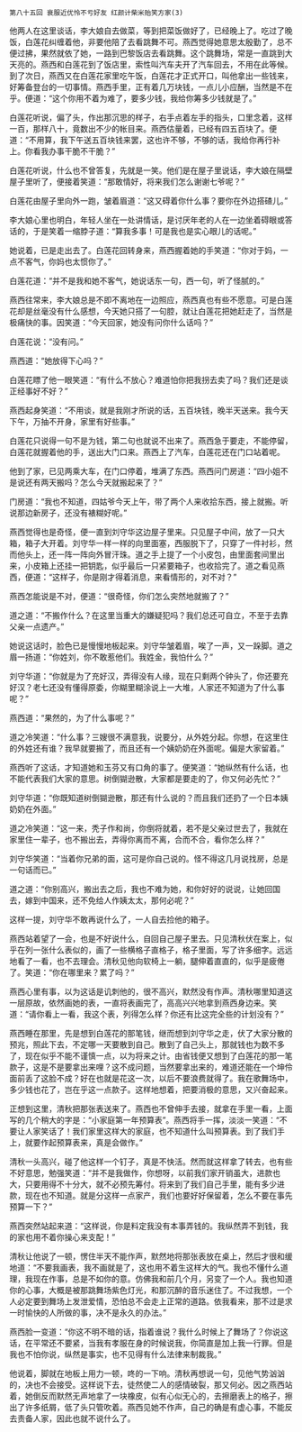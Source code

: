     第八十五回 衰服近优怜不亏好友 红颜计柴米贻笑方家(3) 

   他两人在这里谈话，李大娘自去做菜，等到把菜饭做好了，已经晚上了。吃过了晚饭，白莲花纠缠着他，非要他陪了去看跳舞不可。燕西觉得她意思太殷勤了，总不便过拂，果然就依了她，一路到巴黎饭店去看跳舞。这个跳舞场，常是一直跳到大天亮的。燕西和白莲花到了饭店里，索性叫汽车夫开了汽车回去，不用在此等候。到了次日，燕西又在白莲花家里吃午饭，白莲花才正式开口，叫他拿出一些钱来，好筹备登台的一切事情。燕西手里，正有着几万块钱，一点儿小应酬，当然是不在乎。便道：“这个你用不着为难了，要多少钱，我给你筹多少钱就是了。”

   白莲花听说，偏了头，作出那沉思的样子，右手点着左手的指头，口里念着，这样一百，那样八十，竟数出不少的帐目来。燕西估量着，已经有四五百块了。便道：“不用算，我下午送五百块钱来罢，这也许不够，不够的话，我给你再行补上。你看我办事干脆不干脆？”

   白莲花听说，什么也不曾答复，先就是一笑。他们是在屋子里说话，李大娘在隔壁屋子里听了，便接着笑道：“那敢情好，将来我们怎么谢谢七爷呢？”

   白莲花由屋子里向外一跑，皱着眉道：“这又碍着你什么事？要你在外边搭碴儿。”

   李大娘心里也明白，年轻人坐在一处讲情话，是讨厌年老的人在一边坐着碍眼或答话的，于是笑着一缩脖子道：“算我多事！可是我也是实心眼儿的话呢。”

   她说着，已是走出去了。白莲花回转身来，燕西握着她的手笑道：“你对于妈，一点不客气，你妈也太惯你了。”

   白莲花道：“并不是我和她不客气，她说话东一句，西一句，听了怪腻的。”

   燕西往常来，李大娘总是不即不离地在一边照应，燕西真也有些不愿意。可是白莲花却是丝毫没有什么感想，今天她只搭了一句腔，就让白莲花把她赶走了，当然是极痛快的事。因笑道：“今天回家，她没有问你什么话吗？”

   白莲花说：“没有问。”

   燕西道：“她放得下心吗？”

   白莲花瞟了他一眼笑道：“有什么不放心？难道怕你把我拐去卖了吗？我们还是谈正经事好不好？”

   燕西起身笑道：“不用谈，就是我刚才所说的话，五百块钱，晚半天送来。我今天下午，万抽不开身，家里有好些事。”

   白莲花只说得一句不是为钱，第二句也就说不出来了。燕西急于要走，不能停留，白莲花就握着他的手，送出大门口来。燕西上了汽车，白莲花还在门口站着呢。

   他到了家，已见两乘大车，在门口停着，堆满了东西。燕西问门房道：“四小姐不是说还有两天搬吗？怎么今天就搬起来了？”

   门房道：“我也不知道，四姑爷今天上午，带了两个人来收拾东西，接上就搬。听说那边新房子，还没有裱糊好呢。”

   燕西觉得也是奇怪，便一直到刘守华这边屋子里来。只见屋子中间，放了一只大箱，箱子大开着。刘守华一样一样的向里面塞，西服脱下了，只穿了一件衬衫，然而他头上，还一阵一阵向外冒汗珠。道之手上提了一个小皮包，由里面套间里出来，小皮箱上还挂一把钥匙，似乎最后一只紧要箱子，也收拾完了。道之看见燕西，便道：“这样子，你是刚才得着消息，来看情形的，对不对？”

   燕西怎能说是不对，便道：“很奇怪，你们怎么突然地就搬了？”

   道之道：“不搬作什么？在这里当重大的嫌疑犯吗？我们总还可自立，不至于去靠父亲一点遗产。”

   她说这话时，脸色已是慢慢地板起来。刘守华皱着眉，唉了一声，又一跺脚。道之眉一扬道：“你姓刘，你不敢惹他们。我姓金，我怕什么？”

   刘守华道：“你就是为了充好汉，弄得没有人缘，现在只剩两个钟头了，你还要充好汉？老七还没有懂得原委，你糊里糊涂说上一大堆，人家还不知道为了什么事呢？”

   燕西道：“果然的，为了什么事呢？”

   道之冷笑道：“什么事？三嫂很不满意我，说要分，从外姓分起。你想，在这里住的外姓还有谁？我早就要搬了，而且还有一个姨奶奶在外面呢。偏是大家留着。”

   燕西听了这话，才知道她和玉芬又有口角的事了。便笑道：“她纵然有什么话，也不能代表我们大家的意思。树倒猢逊散，大家都是要走的了，你又何必先忙？”

   刘守华道：“你既知道树倒猢逊散，那还有什么说的？而且我们还扔了一个日本姨奶奶在外面。”

   道之冷笑道：“这一来，秃子作和尚，你倒将就着，若不是父亲过世去了，我就在家里住一辈子，也不搬出去，弄得你离而不离，合而不合，看你怎么样？”

   刘守华笑道：“当着你兄弟的面，这可是你自己说的。怪不得这几月说找房，总是一句话而已。”

   道之道：“你别高兴，搬出去之后，我也不难为她，和你好好的说说，让她回国去，嫁到中国来，还不免给人作姨太太，那何必呢？”

   这样一提，刘守华不敢再说什么了，一人自去捡他的箱子。

   燕西站着望了一会，也是不好说什么，自回自己屋子里去。只见清秋伏在案上，似乎在列一张什么表似的，画了一些横格子直格子，格子里面，写了许多细字。远远地看了一看，也不去理会。清秋见他向软椅上一躺，腿伸着直直的，似乎是疲倦了。笑道：“你在哪里来？累了吗？”

   燕西心里有事，以为这话是讥刺他的，很不高兴，默然没有作声。清秋哪里知道这一层原故，依然画她的表，一直将表画完了，高高兴兴地拿到燕西身边来。笑道：“请你看上一看，我这个表，列得怎么样？你还有比这完全些的计划没有？”

   燕西睡在那里，先是想到白莲花的那笔钱，继而想到刘守华之走，伏了大家分散的预兆，照此下去，不定哪一天要散到自己。散到了自己头上，那就钱也为数不多了，现在似乎不能不谨慎一点，以为将来之计。由省钱便又想到了白莲花的那一笔款子，这是不是要拿出来哩？这不成问题，当然要拿出来的，难道还能在一个坤伶面前丢了这脸不成？好在也就是花这一次，以后不要浪费就得了。我在歌舞场中，多少钱也花了，岂在乎这一点款子。这样地想着，把要消极的意思，又兴奋起来。

   正想到这里，清秋把那张表送来了。燕西也不曾伸手去接，就拿在手里一看，上面写的几个稍大的字是：“小家庭第一年预算表”。燕西将手一挥，淡淡一笑道：“不要让人家笑话了！我们家里这样大的家庭，也不知道什么叫预算表。到了我们手上，就要作起预算表来，真是会做作。”

   清秋一头高兴，碰了他这样一个钉子，真是不快活。然而就这样拿了转去，也有些不好意思，勉强笑道：“并不是我做作，你想呀，以前我们家开销虽大，进款也大，只要用得不十分大，就不必预先筹付。将来到了我们自己手里，能有多少进款，现在也不知道。就是分这样一点家产，我们也要好好保留着，怎么不要在事先预算一下？”

   燕西突然站起来道：“这样说，你是料定我没有本事弄钱的。我纵然弄不到钱，我的家也用不着你操心来支配！”

   清秋让他说了一顿，愣住半天不能作声，默然地将那张表放在桌上，然后才很和缓地道：“不要我画表，我不画就是了，这也用不着生这样大的气。我也不懂什么道理，我现在作事，总是不如你的意。仿佛我和前几个月，另变了一个人。我也知道你的心事，大概是被那跳舞场紫色灯光，和那沉醉的音乐迷住了。不过我想，一个人必定要到舞场上发泄爱情，恐怕总不会走上正常的道路。依我看来，那不过是求一时愉快的人所做的事，决不是永久的办法。”

   燕西脸一变道：“你这不明不暗的话，指着谁说？我什么时候上了舞场了？你说这话，在平常还不要紧，当我有孝服在身的时候说我，你简直是加上我一行罪。但是我也不怕你说，纵然是事实，也不见得有什么法律来制裁我。”

   他说着，脚就在地板上用力一顿，咚的一下响。清秋再想说一句，见他气势汹汹的，决也不会接受。这样说下去，徒然使二人的感情破裂，那又何必。因之燕西站着，她倒反而默然无声地拿了一块橡皮，似有心似无心的，去擦磨表上的格子，擦出了许多纸屑，低了头只管吹着。燕西见她不作声，自己的确是有虚心事，不能反去责备人家，因此也就不说什么了。

